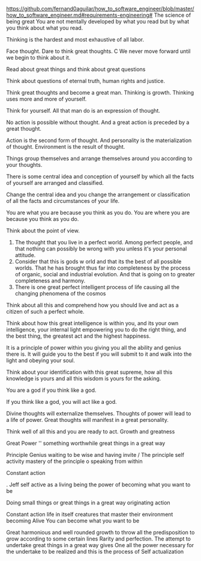 https://github.com/fernand0aguilar/how_to_software_engineer/blob/master/how_to_software_engineer.md#requirements-engineering# The science of being great
You are not mentally developed by what you read but by what you think about what you read. 

Thinking is the hardest and most exhaustive of all labor. 

Face thought. Dare to think great thoughts.
C
We never move forward until we begin to think about it.

Read about great things and think about great questions

Think about questions of eternal truth, human rights and justice.

Think great thoughts and become a great man. 
Thinking is growth. Thinking uses more and more of yourself.

Think for yourself. All that man do is an expression of thought.

No action is possible without thought. 
And a great action is preceded by a great thought.

Action is the second form of thought. 
And personality is the materialization of thought. 
Environment is the result of thought.

Things group themselves and arrange themselves around you according to your thoughts. 

There is some central idea and conception of yourself by which all the facts of yourself are arranged and classified.

Change the central idea and you change the arrangement or classification of all the facts and circumstances of your life. 

You are what you are because you think as you do.
You are where you are because you think as you do.

Think about the point of view.

1. The thought that you live in a perfect world. Among perfect people, and that nothing can possibly be wrong with you unless it's your personal attitude. 
2. Consider that this is gods w orld and that its the best of all possible worlds. That he has brought thus far into completeness by the process of organic, social and industrial evolution. And that is going on to greater completeness and harmony.
3. There is one great perfect intelligent process of life causing all the changing phenomena of the cosmos

Think about all this and comprehend how you should live and act as a citizen of such a perfect whole.  

Think about how this great intelligence is within you, and its your own intelligence, your internal light empowering you to do the right thing, and the best thing, the greatest act and the highest happiness.

It is a principle of power within you giving you all the ability and genius there is. It will guide you to the best if you will submit to it and walk into the light and obeying your soul.

Think about your identification with this great supreme, how all this knowledge is yours and all this wisdom is yours for the asking.

You are a god if you think like a god.

If you think like a god, you will act like a god. 

Divine thoughts will externalize themselves.
Thoughts of power will lead to a life of power.
Great thoughts will manifest in a great personality.

Think well of all this and you are ready to act. Growth and greatness

Great
Power ''
something worthwhile great things in a great way

Principle
Genius waiting to be wise and having invite /
The principle self activity mastery of the principle o speaking from within

Constant action

. Jeff self active as a living being the power of becoming what you want to be


Doing small things or great things in a great way originating action 


Constant action life in itself creatures that master their environment becoming
Alive
You can become what you want to be



Great harmonious and well rounded growth to throw all the predisposition to grow according to some certain lines
Rarity and perfection. The attempt to undertake great things in a great way gives
One all the power necessary for the undertake to be realized and this is the process of
Self actualization



